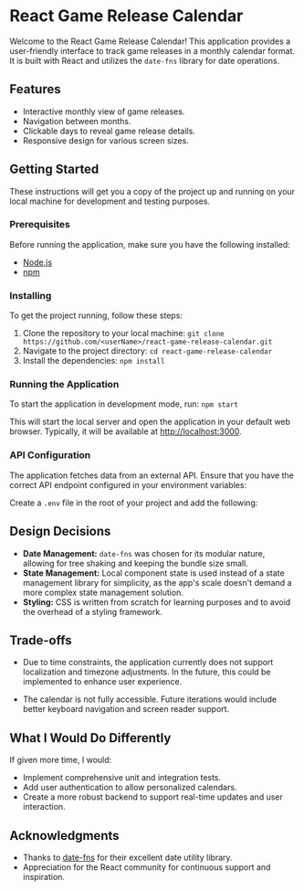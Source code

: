 # React Game Release Calendar

Welcome to the React Game Release Calendar! This application provides a user-friendly interface to track game releases in a monthly calendar format. It is built with React and utilizes the `date-fns` library for date operations.

## Features

- Interactive monthly view of game releases.
- Navigation between months.
- Clickable days to reveal game release details.
- Responsive design for various screen sizes.

## Getting Started

These instructions will get you a copy of the project up and running on your local machine for development and testing purposes.

### Prerequisites

Before running the application, make sure you have the following installed:

- [Node.js](https://nodejs.org/)
- [npm](https://www.npmjs.com/)

### Installing

To get the project running, follow these steps:

1. Clone the repository to your local machine: `git clone https://github.com/<userName>/react-game-release-calendar.git`
2. Navigate to the project directory: `cd react-game-release-calendar`
3. Install the dependencies: `npm install`

### Running the Application

To start the application in development mode, run: `npm start`

This will start the local server and open the application in your default web browser. Typically, it will be available at [http://localhost:3000](http://localhost:3000).

### API Configuration

The application fetches data from an external API. Ensure that you have the correct API endpoint configured in your environment variables:

Create a `.env` file in the root of your project and add the following:

## Design Decisions

- **Date Management:** `date-fns` was chosen for its modular nature, allowing for tree shaking and keeping the bundle size small.
- **State Management:** Local component state is used instead of a state management library for simplicity, as the app's scale doesn't demand a more complex state management solution.
- **Styling:** CSS is written from scratch for learning purposes and to avoid the overhead of a styling framework.

## Trade-offs

- Due to time constraints, the application currently does not support localization and timezone adjustments. In the future, this could be implemented to enhance user experience.

- The calendar is not fully accessible. Future iterations would include better keyboard navigation and screen reader support.

## What I Would Do Differently

If given more time, I would:

- Implement comprehensive unit and integration tests.
- Add user authentication to allow personalized calendars.
- Create a more robust backend to support real-time updates and user interaction.

## Acknowledgments

- Thanks to [date-fns](https://date-fns.org/) for their excellent date utility library.
- Appreciation for the React community for continuous support and inspiration.
